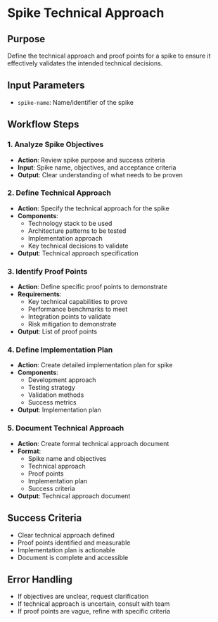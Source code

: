 # Spike Technical Approach

## Purpose
Define the technical approach and proof points for a spike to ensure it effectively validates the intended technical decisions.

## Input Parameters
- `spike-name`: Name/identifier of the spike

## Workflow Steps

### 1. Analyze Spike Objectives
- **Action**: Review spike purpose and success criteria
- **Input**: Spike name, objectives, and acceptance criteria
- **Output**: Clear understanding of what needs to be proven

### 2. Define Technical Approach
- **Action**: Specify the technical approach for the spike
- **Components**:
  - Technology stack to be used
  - Architecture patterns to be tested
  - Implementation approach
  - Key technical decisions to validate
- **Output**: Technical approach specification

### 3. Identify Proof Points
- **Action**: Define specific proof points to demonstrate
- **Requirements**:
  - Key technical capabilities to prove
  - Performance benchmarks to meet
  - Integration points to validate
  - Risk mitigation to demonstrate
- **Output**: List of proof points

### 4. Define Implementation Plan
- **Action**: Create detailed implementation plan for spike
- **Components**:
  - Development approach
  - Testing strategy
  - Validation methods
  - Success metrics
- **Output**: Implementation plan

### 5. Document Technical Approach
- **Action**: Create formal technical approach document
- **Format**:
  - Spike name and objectives
  - Technical approach
  - Proof points
  - Implementation plan
  - Success criteria
- **Output**: Technical approach document

## Success Criteria
- Clear technical approach defined
- Proof points identified and measurable
- Implementation plan is actionable
- Document is complete and accessible

## Error Handling
- If objectives are unclear, request clarification
- If technical approach is uncertain, consult with team
- If proof points are vague, refine with specific criteria
